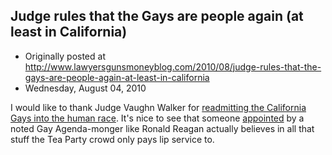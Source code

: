 ## Judge rules that the Gays are people again (at least in California)

 * Originally posted at http://www.lawyersgunsmoneyblog.com/2010/08/judge-rules-that-the-gays-are-people-again-at-least-in-california
 * Wednesday, August 04, 2010

I would like to thank Judge Vaughn Walker for [readmitting the California Gays into the human race](http://latimesblogs.latimes.com/lanow/2010/08/prop8-gay-marriage.html).  It's nice to see that someone [appointed](http://dailycaller.com/2010/08/04/california-judge-vaughn-walker-hands-victory-to-proposition-8-opponents-daily-intel/) by a noted Gay Agenda-monger like Ronald Reagan actually believes in all that stuff the Tea Party crowd only pays lip service to.